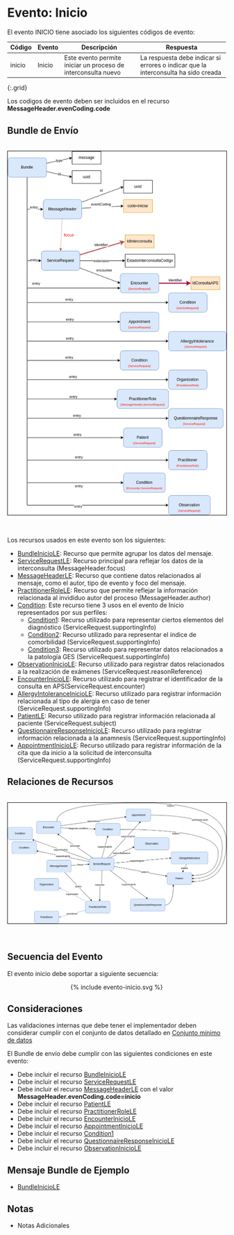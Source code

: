 # Evento: Inicio

El evento INICIO tiene asociado los siguientes códigos de evento: 


| Código | Evento| Descripción | Respuesta |
|--------|----|-----|---|
| inicio | Inicio | Este evento permite iniciar un proceso de interconsulta nuevo | La respuesta debe indicar si errores o indicar que la interconsulta ha sido creada |
{:.grid}

Los codigos de evento deben ser incluidos en el recurso **MessageHeader.evenCoding.code**



## Bundle de Envío

<br>
<div align="center" >
  <img  style="border: 1px solid; color: black;" src="inicio-evento.png"> 
  <p></p>
</div>
<br>

Los recursos usados en este evento son los siguientes:

* [BundleInicioLE](StructureDefinition-BundleInicioLE.html): Recurso que permite agrupar los datos del mensaje.
* [ServiceRequestLE](StructureDefinition-ServicerequestLE.html): Recurso principal para reflejar los datos de la interconsulta (MessageHeader.focus)
* [MessageHeaderLE](StructureDefinition-MessageHeaderLE.html): Recurso que contiene datos relacionados al mensaje, como el autor, tipo de evento y foco del mensaje.
* [PractitionerRoleLE](StructureDefinition-PractitionerRoleLE.html): Recurso que permite reflejar la información relacionada al invididuo autor del proceso (MessageHeader.author)
* [Condition](https://www.hl7.org/FHIR/condition.html): Este recurso tiene 3 usos en el evento de Inicio representados por sus perfiles:
  * [Condition1](StructureDefinition-ConditionInicioDiagnosticoSospechaLE.html): Recurso utilizado para representar ciertos elementos del diagnóstico (ServiceRequest.supportingInfo)
  * [Condition2](StructureDefinition-ConditionInicioIndiceComorbilidadLE.html): Recurso utilizado para representar el índice de comorbilidad (ServiceRequest.supportingInfo)
  * [Condition3](StructureDefinition-ConditionInicioSospechaGesLE.html): Recurso utilizado para representar datos relacionados a la patología GES (ServiceRequest.supportingInfo)
* [ObservationInicioLE](StructureDefinition-ObservationInicioLE.html): Recurso utilizado para registrar datos relacionados a la realización de exámenes (ServiceRequest.reasonReference)
* [EncounterInicioLE](StructureDefinition-EncounterInicioLE.html): Recurso utilizado para registrar el identificador de la consulta en APS(ServiceRequest.encounter)
* [AllergyIntoleranceInicioLE](StructureDefinition-AllergyIntoleranceInicioLE.html): Recurso utilizado para registrar información relacionada al tipo de alergia en caso de tener (ServiceRequest.supportingInfo)
* [PatientLE](StructureDefinition-PatientLE.html): Recurso utilizado para registrar información relacionada al paciente (ServiceRequest.subject)
* [QuestionnaireResponseInicioLE](StructureDefinition-QuestionnaireResponseLE.html): Recurso utilizado para registrar información relacionada a la anamnesis (ServiceRequest.supportingInfo)
* [AppointmentInicioLE](StructureDefinition-AppointmentInicioLE.html): Recurso utilizado para registrar información de la cita que da inicio a la solicitud de interconsulta (ServiceRequest.supportingInfo)

## Relaciones de Recursos

<br>
<div align="center" >
  <img  style="border: 1px solid; color: black;" src="inicio-recursos.png"> 
  <p></p>
</div>
<br>

## Secuencia del Evento

El evento inicio debe soportar a siguiente secuencia:
<div align="center" >
{% include evento-inicio.svg %}
</div>


## Consideraciones

Las validaciones internas que debe tener el implementador deben considerar cumplir con el conjunto de datos detallado en [Conjunto mínimo de datos](http://link)

El Bundle de envío debe cumplir con las siguientes condiciones en este evento:

* Debe incluir el recurso [BundleInicioLE](StructureDefinition-BundleInicioLE.html)
* Debe incluir el recurso [ServiceRequestLE](StructureDefinition-ServicerequestLE.html)
* Debe incluir el recurso [MessageHeaderLE](StructureDefinition-MessageHeaderLE.html) con el valor **MessageHeader.evenCoding.code=inicio** 
* Debe incluir el recurso [PatientLE](StructureDefinition-PatientLE.html)
* Debe incluir el recurso [PractitionerRoleLE](StructureDefinition-PractitionerRoleLE.html)
* Debe incluir el recurso [EncounterInicioLE](StructureDefinition-EncounterInicioLE.html)
* Debe incluir el recurso [AppointmentInicioLE](StructureDefinition-AppointmentInicioLE.html)
* Debe incluir el recurso [Condition1](StructureDefinition-ConditionInicioDiagnosticoSospechaLE.html)
* Debe incluir el recurso [QuestionnaireResponseInicioLE](StructureDefinition-QuestionnaireResponseLE.html)
* Debe incluir el recurso [ObservationInicioLE](StructureDefinition-ObservationInicioLE.html)


## Mensaje Bundle de Ejemplo

* [BundleInicioLE](Bundle-EjemploBundle.html)

## Notas

* Notas Adicionales






